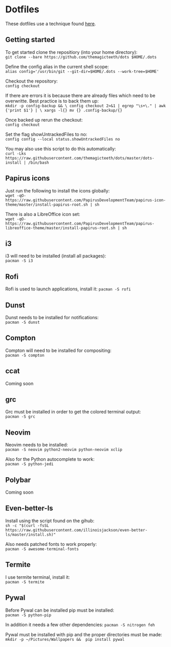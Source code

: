 # Dotfiles
These dotfiles use a technique found [here](https://developer.atlassian.com/blog/2016/02/best-way-to-store-dotfiles-git-bare-repo/).

## Getting started
To get started clone the repositiory (into your home directory):    
`git clone --bare https://github.com/themagicteeth/dots $HOME/.dots`

Define the config alias in the current shell scope:    
`alias config='/usr/bin/git --git-dir=$HOME/.dots --work-tree=$HOME'`

Checkout the repository:    
`config checkout`
 
If there are errors it is because there are already files which need to be overwritte.
Best practice is to back them up:    
`mkdir -p config-backup && \
config checkout 2>&1 | egrep "\s+\." | awk {'print $1'} | \
xargs -l{} mv {} .config-backup/{}`

Once backed up rerun the checkout:    
`config checkout`

Set the flag showUntrackedFiles to no:    
`config config --local status.showUntrackedFiles no`

You may also use this script to do this automatically:    
`curl -Lks https://raw.githubusercontent.com/themagicteeth/dots/master/dots-install | /bin/bash`

## Papirus icons
Just run the following to install the icons globally:    
`wget -qO- https://raw.githubusercontent.com/PapirusDevelopmentTeam/papirus-icon-theme/master/install-papirus-root.sh | sh`
    
There is also a LibreOffice icon set:   
`wget -qO- https://raw.githubusercontent.com/PapirusDevelopmentTeam/papirus-libreoffice-theme/master/install-papirus-root.sh | sh`

## i3    
i3 will need to be installed (install all packages):    
`pacman -S i3`

## Rofi
Rofi is used to launch applications, install it:
`pacman -S rofi`

## Dunst
Dunst needs to be installed for notifications:    
`pacman -S dunst`

## Compton
Compton will need to be installed for compositing:    
`pacman -S compton`

## ccat
Coming soon   

## grc
Grc must be installed in order to get the colored terminal output:    
`pacman -S grc`

## Neovim
Neovim needs to be installed:   
`pacman -S neovim python2-neovim python-neovim xclip`

Also for the Python autocomplete to work:   
`pacman -S python-jedi`

## Polybar
Coming soon   

## Even-better-ls
Install using the script found on the gihub:    
`sh -c "$(curl -fsSL https://raw.githubusercontent.com/illinoisjackson/even-better-ls/master/install.sh)"`

Also needs patched fonts to work properly:    
`pacman -S awesome-terminal-fonts`

## Termite
I use termite terminal, install it:   
`pacman -S termite`

## Pywal
Before Pywal can be installed pip must be installed:    
`pacman -S python-pip`

In addition it needs a few other dependencies:
`pacman -S nitrogen feh`

Pywal must be installed with pip and the proper directories must be made:   
`mkdir -p ~/Pictures/Wallpapers &&  pip install pywal`
